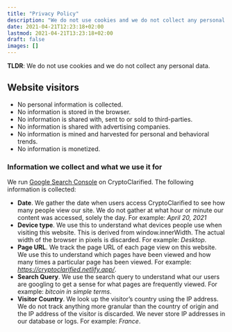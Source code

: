 ```yaml
---
title: "Privacy Policy"
description: "We do not use cookies and we do not collect any personal data."
date: 2021-04-21T12:23:18+02:00
lastmod: 2021-04-21T13:23:18+02:00
draft: false
images: []
---
```


**TLDR**: We do not use cookies and we do not collect any personal data.

## Website visitors

- No personal information is collected.
- No information is stored in the browser.
- No information is shared with, sent to or sold to third-parties.
- No information is shared with advertising companies.
- No information is mined and harvested for personal and behavioral trends.
- No information is monetized.

### Information we collect and what we use it for

We run [Google Search Console](https://search.google.com/search-console/about) on CryptoClarified. The following information is collected:

- __Date__. We gather the date when users access CryptoClarified to see how many people view our site. We do not gather at what hour or minute our content was accessed, solely the day. For example: _April 20, 2021_
- __Device type__. We use this to understand what devices people use when visiting this website. This is derived from window.innerWidth. The actual width of the browser in pixels is discarded. For example: _Desktop_.
- __Page URL__. We track the page URL of each page view on this website. We use this to understand which pages have been viewed and how many times a particular page has been viewed. For example: _https://cryptoclarified.netlify.app/_.
- __Search Query__. We use the search query to understand what our users are googling to get a sense for what pages are frequently viewed. For example: _bitcoin in simple terms_.
- __Visitor Country__. We look up the visitor’s country using the IP address. We do not track anything more granular than the country of origin and the IP address of the visitor is discarded. We never store IP addresses in our database or logs. For example: _France_.
